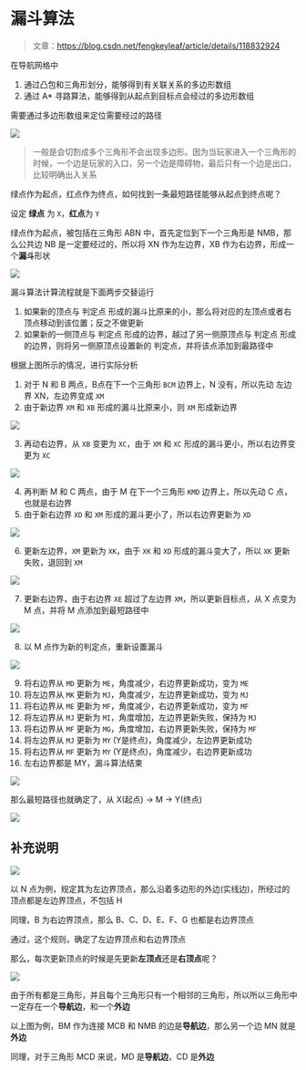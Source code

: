 # 漏斗算法

> 文章：https://blog.csdn.net/fengkeyleaf/article/details/118832924

在导航网格中

1. 通过凸包和三角形划分，能够得到有关联关系的多边形数组
2. 通过 A* 寻路算法，能够得到从起点到目标点会经过的多边形数组

需要通过多边形数组来定位需要经过的路径

![](Image/001.png)

> 一般是会切割成多个三角形不会出现多边形。因为当玩家进入一个三角形的时候，一个边是玩家的入口，另一个边是障碍物，最后只有一个边是出口，比较明确出入关系

绿点作为起点，红点作为终点，如何找到一条最短路径能够从起点到终点呢？

设定 **绿点** 为 `X`，**红点**为 `Y`

绿点作为起点，被包括在三角形 ABN 中，首先定位到下一个三角形是 NMB，那么公共边 NB 是一定要经过的，所以将 XN 作为左边界，XB 作为右边界，形成一个**漏斗**形状

![](Image/002.png)

漏斗算法计算流程就是下面两步交替运行

1. 如果新的顶点与 判定点 形成的漏斗比原来的小，那么将对应的左顶点或者右顶点移动到该位置；反之不做更新
2. 如果新的一侧顶点与 判定点 形成的边界，越过了另一侧原顶点与 判定点 形成的边界，则将另一侧原顶点设置新的 判定点，并将该点添加到最路径中

根据上图所示的情况，进行实际分析

1. 对于 N 和 B 两点，B点在下一个三角形 `BCM` 边界上，N 没有，所以先动 左边界 XN，左边界变成 `XM`
2. 由于新边界 `XM` 和 `XB` 形成的漏斗比原来小，则 `XM` 形成新边界

![](Image/003.png)

3. 再动右边界，从 `XB` 变更为 `XC`，由于 `XM` 和 `XC` 形成的漏斗更小，所以右边界变更为 `XC`

![](Image/004.png)

4. 再判断 M 和 C 两点，由于 M 在下一个三角形 `KMD` 边界上，所以先动 C 点，也就是右边界
5. 由于新右边界 `XD` 和 `XM` 形成的漏斗更小了，所以右边界更新为 `XD`

![](Image/005.png)

6. 更新左边界，`XM` 更新为 `XK`，由于 `XK` 和 `XD` 形成的漏斗变大了，所以 `XK` 更新失败，退回到 `XM`

![](Image/006.png)

7. 更新右边界，由于右边界 `XE` 超过了左边界 `XM`，所以更新目标点，从 X 点变为 M 点，并将 M 点添加到最短路径中

![](Image/007.png)

8. 以 M 点作为新的判定点，重新设置漏斗

![](Image/008.png)

9. 将右边界从 `MD` 更新为 `ME`，角度减少，右边界更新成功，变为 `ME`
10. 将左边界从 `MK` 更新为 `MJ`，角度减少，左边界更新成功，变为 `MJ`
11. 将右边界从 `ME` 更新为 `MF`，角度减少，右边界更新成功，变为 `MF`
12. 将左边界从 `MJ` 更新为 `MI`，角度增加，左边界更新失败，保持为 `MJ`
13. 将右边界从 `MF` 更新为 `MG`，角度增加，右边界更新失败，保持为 `MF`
14. 将左边界从 `MJ` 更新为 `MY` (Y是终点)，角度减少，左边界更新成功
15. 将右边界从 `MF` 更新为 `MY` (Y是终点)，角度减少，右边界更新成功
16. 左右边界都是 MY，漏斗算法结束

![](Image/009.png)

那么最短路径也就确定了，从 X(起点) -> M -> Y(终点)

![](Image/010.png)


## 补充说明

![](Image/011.png)

以 N 点为例，规定其为左边界顶点，那么沿着多边形的外边(实线边)，所经过的顶点都是左边界顶点，不包括 H

同理，B 为右边界顶点，那么 B、C、D、E、F、G 也都是右边界顶点

通过，这个规则，确定了左边界顶点和右边界顶点

那么，每次更新顶点的时候是先更新**左顶点**还是**右顶点**呢？

![](Image/012.png)

由于所有都是三角形，并且每个三角形只有一个相邻的三角形，所以所以三角形中一定存在一个**导航边**，和一个**外边**

以上图为例，BM 作为连接 MCB 和 NMB 的边是**导航边**，那么另一个边 MN 就是**外边**

同理，对于三角形 MCD 来说，MD 是**导航边**，CD 是**外边** 


